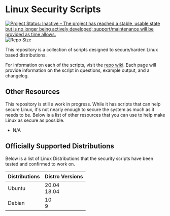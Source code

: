 # Linux Security Scripts


<!-- Active status commented out
[![Project Status: Active – The project has reached a stable, usable state and is being actively developed.](https://www.repostatus.org/badges/latest/active.svg)](https://www.repostatus.org/#active)
-->
[![Project Status: Inactive – The project has reached a stable, usable state but is no longer being actively developed; support/maintenance will be provided as time allows.](https://www.repostatus.org/badges/latest/inactive.svg)](https://www.repostatus.org/#inactive)
![Repo Size](https://img.shields.io/github/repo-size/StrangeRanger/linux-security-scripts)

This repository is a collection of scripts designed to secure/harden Linux based distributions.

For information on each of the scripts, visit the [repo wiki](https://github.com/StrangeRanger/linux-security-scripts/wiki). Each page will provide information on the script in questions, example output, and a changelog.

## Other Resources

This repository is still a work in progress. While it has scripts that can help secure Linux, it's not nearly enough to secure the system as much as it needs to be. Below is a list of other resources that you can use to help make Linux as secure as possible.

* N/A

## Officially Supported Distributions

Below is a list of Linux Distributions that the security scripts have been tested and confirmed to work on.

| Distributions | Distro Versions |
|---------------|-----------------|
| Ubuntu        | 20.04<br>18.04  |
| Debian        | 10<br>9         |
